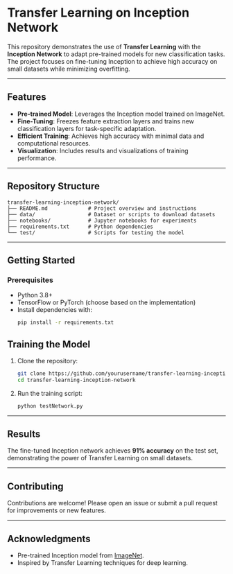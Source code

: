 # Transfer Learning on Inception Network

This repository demonstrates the use of **Transfer Learning** with the **Inception Network** to adapt pre-trained models for new classification tasks. The project focuses on fine-tuning Inception to achieve high accuracy on small datasets while minimizing overfitting.

---

## Features
- **Pre-trained Model**: Leverages the Inception model trained on ImageNet.
- **Fine-Tuning**: Freezes feature extraction layers and trains new classification layers for task-specific adaptation.
- **Efficient Training**: Achieves high accuracy with minimal data and computational resources.
- **Visualization**: Includes results and visualizations of training performance.

---

## Repository Structure
```
transfer-learning-inception-network/
├── README.md             # Project overview and instructions
├── data/                 # Dataset or scripts to download datasets
├── notebooks/            # Jupyter notebooks for experiments
├── requirements.txt      # Python dependencies
└── test/                 # Scripts for testing the model
```

---

## Getting Started

### Prerequisites
- Python 3.8+
- TensorFlow or PyTorch (choose based on the implementation)
- Install dependencies with:
  ```bash
  pip install -r requirements.txt
  ```

## Training the Model
1. Clone the repository:
   ```bash
   git clone https://github.com/yourusername/transfer-learning-inception-network.git
   cd transfer-learning-inception-network
   ```
2. Run the training script:
   ```bash
   python testNetwork.py
   ```

---

## Results
The fine-tuned Inception network achieves **91% accuracy** on the test set, demonstrating the power of Transfer Learning on small datasets.

---

## Contributing
Contributions are welcome! Please open an issue or submit a pull request for improvements or new features.

---

## Acknowledgments
- Pre-trained Inception model from [ImageNet](http://www.image-net.org/).
- Inspired by Transfer Learning techniques for deep learning.
